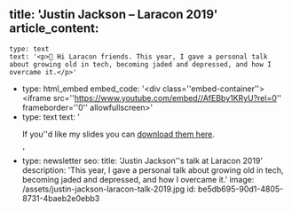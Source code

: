title: 'Justin Jackson – Laracon 2019'
article_content:
  -
    type: text
    text: '<p>👋 Hi Laracon friends. This year, I gave a personal talk about growing old in tech, becoming jaded and depressed, and how I overcame it.</p>'
  -
    type: html_embed
    embed_code: '<style>.embed-container { position: relative; padding-bottom: 56.25%; height: 0; overflow: hidden; max-width: 100%; margin-bottom:25px; } .embed-container iframe, .embed-container object, .embed-container embed { position: absolute; top: 0; left: 0; width: 100%; height: 100%; }</style><div class=''embed-container''><iframe src=''https://www.youtube.com/embed//AfEBby1KRyU?rel=0'' frameborder=''0'' allowfullscreen></iframe></div>'
  -
    type: text
    text: '<p>If you''d like my slides you can <a href="http://justinjackson.ca/assets/laracon-2019-compressed.pdf">download them here</a>.</p>'
  -
    type: newsletter
seo:
  title: 'Justin Jackson''s talk at Laracon 2019'
  description: 'This year, I gave a personal talk about growing old in tech, becoming jaded and depressed, and how I overcame it.'
  image: /assets/justin-jackson-laracon-talk-2019.jpg
id: be5db695-90d1-4805-8731-4baeb2e0ebb3
